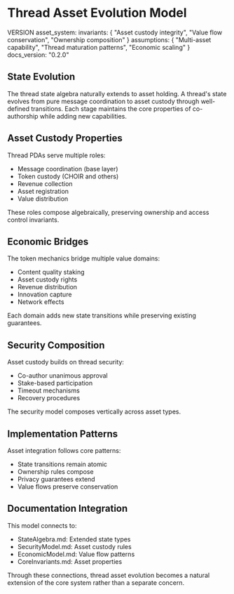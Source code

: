 # Thread Asset Evolution Model

VERSION asset_system:
invariants: {
"Asset custody integrity",
"Value flow conservation",
"Ownership composition"
}
assumptions: {
"Multi-asset capability",
"Thread maturation patterns",
"Economic scaling"
}
docs_version: "0.2.0"

## State Evolution

The thread state algebra naturally extends to asset holding. A thread's state evolves from pure message coordination to asset custody through well-defined transitions. Each stage maintains the core properties of co-authorship while adding new capabilities.

## Asset Custody Properties

Thread PDAs serve multiple roles:

- Message coordination (base layer)
- Token custody (CHOIR and others)
- Revenue collection
- Asset registration
- Value distribution

These roles compose algebraically, preserving ownership and access control invariants.

## Economic Bridges

The token mechanics bridge multiple value domains:

- Content quality staking
- Asset custody rights
- Revenue distribution
- Innovation capture
- Network effects

Each domain adds new state transitions while preserving existing guarantees.

## Security Composition

Asset custody builds on thread security:

- Co-author unanimous approval
- Stake-based participation
- Timeout mechanisms
- Recovery procedures

The security model composes vertically across asset types.

## Implementation Patterns

Asset integration follows core patterns:

- State transitions remain atomic
- Ownership rules compose
- Privacy guarantees extend
- Value flows preserve conservation

## Documentation Integration

This model connects to:

- StateAlgebra.md: Extended state types
- SecurityModel.md: Asset custody rules
- EconomicModel.md: Value flow patterns
- CoreInvariants.md: Asset properties

Through these connections, thread asset evolution becomes a natural extension of the core system rather than a separate concern.

